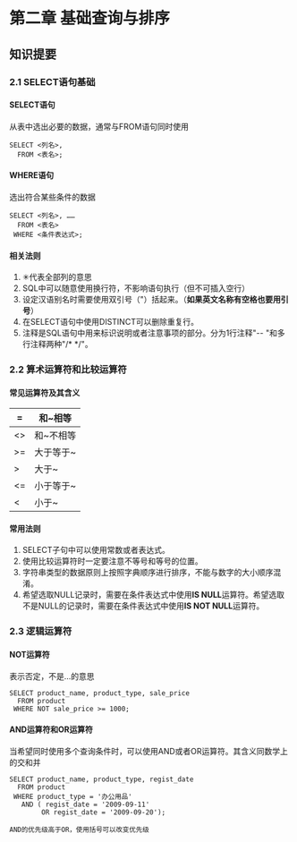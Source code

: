 # 第二章 基础查询与排序

## 知识提要

### 2.1 SELECT语句基础

#### SELECT语句

从表中选出必要的数据，通常与FROM语句同时使用

```mysql
SELECT <列名>, 
  FROM <表名>;
```

#### WHERE语句

选出符合某些条件的数据

```mysql
SELECT <列名>, ……
  FROM <表名>
 WHERE <条件表达式>;
```

#### 相关法则

1. ✳代表全部列的意思
2. SQL中可以随意使用换行符，不影响语句执行（但不可插入空行）
3. 设定汉语别名时需要使用双引号（"）括起来。（**如果英文名称有空格也要用引号**）
4. 在SELECT语句中使用DISTINCT可以删除重复行。
5. 注释是SQL语句中用来标识说明或者注意事项的部分。分为1行注释"-- "和多行注释两种"/* */"。

### 2.2 算术运算符和比较运算符

#### 常见运算符及其含义

| =    | 和~相等   |
| ---- | --------- |
| <>   | 和~不相等 |
| >=   | 大于等于~ |
| >    | 大于~     |
| <=   | 小于等于~ |
| <    | 小于~     |

#### 常用法则

1. SELECT子句中可以使用常数或者表达式。
2. 使用比较运算符时一定要注意不等号和等号的位置。
3. 字符串类型的数据原则上按照字典顺序进行排序，不能与数字的大小顺序混淆。
4. 希望选取NULL记录时，需要在条件表达式中使用**IS NULL**运算符。希望选取不是NULL的记录时，需要在条件表达式中使用**IS NOT NULL**运算符。

### 2.3 逻辑运算符

#### NOT运算符

表示否定，不是...的意思

```mysql
SELECT product_name, product_type, sale_price
  FROM product
 WHERE NOT sale_price >= 1000;
```

#### AND运算符和OR运算符

当希望同时使用多个查询条件时，可以使用AND或者OR运算符。其含义同数学上的交和并

```mysql
SELECT product_name, product_type, regist_date
  FROM product
 WHERE product_type = '办公用品'
   AND ( regist_date = '2009-09-11'
        OR regist_date = '2009-09-20');
```

`AND的优先级高于OR，使用括号可以改变优先级`

